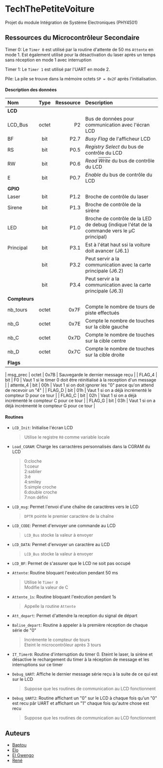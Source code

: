 # TechThePetiteVoiture
Projet du module Intégration de Système Electroniques (PHY4501)


## Ressources du Microcontrôleur Secondaire

Timer 0:
Le `Timer 0` est utilisé par la routine d'attente de 50 ms `Attente` en mode 1.
Est également utilisé pour la désactivation du laser après un temps sans réception en mode 1 avec interruption 

Timer 1:
Le `Timer 1` est utilisé par l'UART en mode 2.

Pile:
La pile se trouve dans la mémoire octets `SP = 0x2F` après l'initialisation.

#### Description des données

| Nom           | Type  | Ressource | Description                                                                           |
|:--------------|:-----:|----------:|:--------------------------------------------------------------------------------------|
| **LCD**       |       |           |                                                                                       |
| LCD_Bus       | octet |        P2 | Bus de données pour communication avec l'écran LCD                                    |
| BF            |  bit  |      P2.7 | _Busy Flag_ de l'afficheur LCD                                                        |
| RS            |  bit  |      P0.5 | _Registry Select_ du bus de contrôle du LCD                                           |
| RW            |  bit  |      P0.6 | _Read <span style="text-decoration: overline">Write</span>_ du bus de contrôle du LCD |
| E             |  bit  |      P0.7 | _Enable_ du bus de contrôle du LCD                                                    |
| **GPIO**      |       |           |                                                                                       |
| Laser         |  bit  |      P1.2 | Broche de contrôle du laser                                                           |
| Sirene        |  bit  |      P1.3 | Broche de contrôle de la sirène                                                       |
| LED           |  bit  |      P1.0 | Broche de contrôle de la LED de debug (indique l'état de la commande vers le µC principal)|
| Principal     |  bit  |      P3.1 | Est à l'état haut ssi la voiture doit avancer (J6.1)                                  |
|               |  bit  |      P3.2 | Peut servir a la communication avec la carte principale (J6.2)                        |
|               |  bit  |      P3.4 | Peut servir a la communication avec la carte principale (J6.3)                        |
| **Compteurs** |       |           |                                                                                       |
| nb_tours      | octet |      0x7F | Compte le nombre de tours de piste effectués                                          |
| nb_G          | octet |      0x7E | Compte le nombre de touches sur la cible gauche                                       |
| nb_C          | octet |      0x7D | Compte le nombre de touches sur la cible centre                                       |
| nb_D          | octet |      0x7C | Compte le nombre de touches sur la cible droite                                       |
| **Flags** | | | |

| msg_prec      | octet |      0x7B | Sauvegarde le dernier message reçu                                                    |
| FLAG_4 | bit | F0 | Vaut 1 si le timer 0 doit être réinitialisé à la reception d'un message |
| attente_4 | bit | 00h | Vaut 1 si on doit ignorer les "0" parce qu'on attend de recevoir un "4" |
| FLAG_D | bit | 01h | Vaut 1 si on a déjà incrémenté le compteur D pour ce tour |
| FLAG_C | bit | 02h | Vaut 1 si on a déjà incrémenté le compteur C pour ce tour |
| FLAG_G | bit | 03h | Vaut 1 si on a déjà incrémenté le compteur G pour ce tour |


#### Routines
- `LCD_Init`:
    Initialise l'écran LCD
    > Utilise le registre `R0` comme variable locale
    
- `Load_CGRAM`:
    Charge les carractères personnalisés dans la CGRAM du LCD<br>
    >0:cloche<br>
    >1:coeur<br>
    >2:sablier<br>
    >3:é<br>
    >4:smiley<br>
    >5:simple croche<br>
    >6:double croche<br>
    >7:non défini<br>

- `LCD_msg`:
    Permet l'envoi d'une chaîne de caractères vers le LCD
    > `DPTR` pointe le premier caractère de la chaîne

- `LCD_CODE`:
    Permet d'envoyer une commande au LCD
    > `LCD_Bus` stocke la valeur à envoyer

- `LCD_DATA`:
    Permet d'envoyer un caractère au LCD
    > `LCD_Bus` stocke la valeur à envoyer

- `LCD_BF`:
    Permet de s'assurer que le LCD ne soit pas occupé

- `Attente`:
    Routine bloquant l'exécution pendant 50 ms
    > Utilise le `Timer 0`<br>
    > Modifie la valeur de C
    
- `Attente_1s`:
    Routine bloquant l'exécution pendant 1s
    > Appelle la routine `Attente` 
    
- `Att_depart`:
    Permet d'attendre la reception du signal de départ

- `Balise_depart`:
    Routine à appeler à la première réception de chaque série de "0"
    > Incrémente le compteur de tours<br>
    > Eteint le microcontrôleur après 3 tours
 
- `IT_Timer0`:
    Routine d'interruption du timer 0.
    Eteint le laser, la sirène et désactive le rechargement du timer à la réception de message et les interruptions sur ce timer

- `Debug_UART`:
    Affiche le dernier message série reçu à la suite de ce qui est sur le LCD
    > Suppose que les routines de communication au LCD fonctionnent

- `Debug_UART2`:
    Routine affichant un "0" sur le LCD à chaque fois qu'un "0" est recu pâr UART et affichant un "1" chaque fois qu'autre chose est recu	
    > Suppose que les routines de communication au LCD fonctionnent
## Auteurs
  - [Baptou](https://github.com/bapt117)
  - [Elo](https://github.com/elomhs)
  - [El Gwengo](https://github.com/gwenser)
  - [René](https://github.com/rene-INTech)
 
